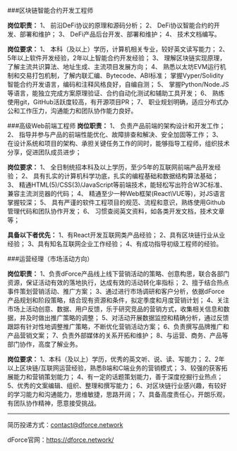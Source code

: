 ###区块链智能合约开发工程师

**岗位职责：**
1、 前沿DeFi协议的原理和源码分析；
2、 DeFi协议智能合约的开发、部署和维护；
3、 DeFi产品后台开发、部署和维护；
4、 技术文档编写。

**岗位要求：**
1、 本科（及以上）学历，计算机相关专业，较好英文读写能力；
2、 5年以上软件开发经验，2年以上智能合约开发经验；
3、 理解区块链实现原理，了解主流共识算法、地址生成、主流项目发展方向；
4、 熟悉以太坊EVM运行机制和交易打包机制，了解内联汇编、Bytecode、ABI标准；
掌握Vyper/Solidity智能合约开发语言，编码和注释风格良好，自编自测；
5、 掌握Python/Node.JS等语言，能独立完成方案原理验证、合约自动化测试和辅助工具开发；
6、 熟练使用git，GitHub活跃度较高，有开源项目PR；
7、 职业规划明确，适应分布式办公和工作压力，沟通能力和团队协作能力良好。

###高级Web前端工程师
**岗位职责：**
1、 负责产品前端的架构设计和开发工作；
2、 指导并参与产品的前端性能优化、故障排查和解决、安全加固等工作；
3、 在设计系统和项目的架构、承担关键任务工作的同时，能够指导工程师，组织技术分享，促进团队成员进步；

**岗位要求：**
1、 全日制统招本科及以上学历，至少5年的互联网前端产品开发经验；
2、 具有扎实的计算机科学功底，扎实的编程基础和数据结构算法基础；
3、 精通HTML(5)/CSS(3)/JavaScript等前端技术，能轻松写出符合W3C标准、兼容主流浏览器的代码；
4、 精通至少一种Web框架(React\VUE等)，对JS语言掌握较深；
5、 具有严谨的软件工程项目的规范、流程和意识，熟练使用Github管理代码和团队协作开发；
6、 习惯查阅英文资料，如各类开发文档，技术文章等；

**具备以下者优先：**
1、有React开发互联网类产品经验；
2、具有区块链行业从业经验；
3、具有知名互联网企业工作经验；
4、有成功指导初级工程师的经验。

###运营经理（市场活动方向）

**岗位职责：**
1、负责dForce产品线上线下营销活动的策略、创意构思，联合各部门资源，保证活动有效的落地执行，达成有效的活动转化率指标；
2、擅于结合热点事件策划营销活动、推广方案；
3、通过进行市场调研和客户分析，依据dForce产品规划和阶段策略，结合现有资源和条件，拟定季度和月度营销计划；
4、关注市场上活动创意、数据、用户反馈，乐于研究竞品的营销方式，收集相关信息和数据，并及时做出推广策略的调整；
5、对活动开展数据监控和精确分析，通过反馈跟踪有针对性地调整推广策略，不断优化营销活动方案；
6、负责撰写品牌推广和产品营销文案；
7、负责外部媒体的关系开拓和维护；
8、与运营、商务、产品等部门协作，高度了解业务。

**岗位要求：**
1、本科（及以上）学历，优秀的英文听、说、读、写能力；
2、2年以上区块链/互联网运营经验，熟悉B端和C端业务的营销模式；
3、较强的获客拓展能力和营销策划能力；
4、有一定的话题策划能力，善于深度挖掘行业热点；
5、优秀的文案编辑、组织、整理和撰写能力；
6、对区块链行业感兴趣，有较好的学习能力和沟通能力，思维敏捷，思路开阔；
7、具备高度责任心，开朗乐观，有团队协作精神，愿意接受挑战。

---
简历投递方式：contact@dforce.network

dForce官网：https://dforce.network/ 
